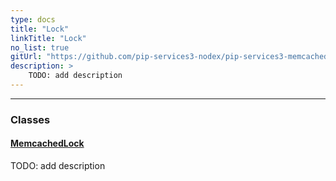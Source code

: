 ```yaml
---
type: docs
title: "Lock"
linkTitle: "Lock"
no_list: true
gitUrl: "https://github.com/pip-services3-nodex/pip-services3-memcached-nodex"
description: >
    TODO: add description
---
```

---

<div class="module-body"> 


### Classes

#### [MemcachedLock](memcached_lock)
TODO: add description

</div>
